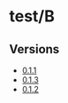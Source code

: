 # test/B

## Versions

* [0.1.1](./0.1.1/index.md)
* [0.1.3](./0.1.3/index.md)
* [0.1.2](./0.1.2/index.md)
